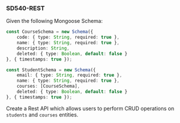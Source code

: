 ### SD540-REST
Given the following Mongoose Schema:
```typescript
const CourseSchema = new Schema({
    code: { type: String, required: true },
    name: { type: String, required: true },
    description: String,
    deleted: { type: Boolean, default: false }
}, { timestamps: true });

const StudentSchema = new Schema({
    email: { type: String, required: true },
    name: { type: String, required: true },
    courses: [CourseSchema],
    deleted: { type: Boolean, default: false }
}, { timestamps: true });
```
Create a Rest API which allows users to perform CRUD operations on `students` and `courses` entities.
